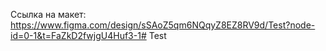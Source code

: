 Ссылка на макет:
https://www.figma.com/design/sSAoZ5qm6NQqyZ8EZ8RV9d/Test?node-id=0-1&t=FaZkD2fwjgU4Huf3-1#   T e s t  
 